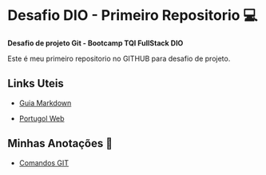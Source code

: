 # Desafio DIO - Primeiro Repositorio :computer:

**Desafio de projeto Git - Bootcamp TQI FullStack DIO**

Este é meu primeiro repositorio no GITHUB para desafio de projeto.

## Links Uteis

* [Guia Markdown](https://docs.pipz.com/central-de-ajuda/learning-center/guia-basico-de-markdown#open)

* [Portugol Web](https://portugol-webstudio.cubos.io/ide)

## Minhas Anotações :notebook:

* [Comandos GIT](git/Comandos_GIT.md)

  
  
  

